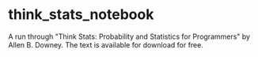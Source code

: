 # think_stats_notebook
A run through "Think Stats: Probability and Statistics for Programmers" by Allen B. Downey. The text is available for download for free. 

